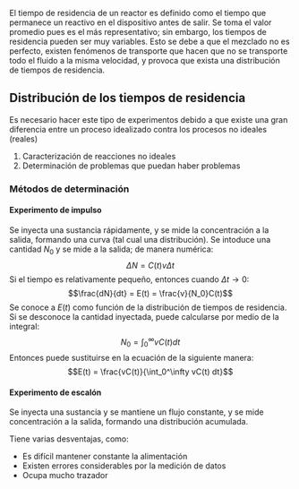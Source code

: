 El tiempo de residencia de un reactor es definido como el tiempo que permanece un reactivo en el dispositivo antes de salir. Se toma el valor promedio pues es el más representativo; sin embargo, los tiempos de residencia pueden ser muy variables. Esto se debe a que el mezclado no es perfecto, existen fenómenos de transporte que hacen que no se transporte todo el fluido a la misma velocidad, y provoca que exista una distribución de tiempos de residencia.

## Distribución de los tiempos de residencia

Es necesario hacer este tipo de experimentos debido a que existe una gran diferencia entre un proceso idealizado contra los procesos no ideales (reales)

1. Caracterización de reacciones no ideales
1. Determinación de problemas que puedan haber problemas

### Métodos de determinación

#### Experimento de impulso

Se inyecta una sustancia rápidamente, y se mide la concentración a la salida, formando una curva (tal cual una distribución). Se intoduce una cantidad $N_0$ y se mide a la salida; de manera numérica:
$$\Delta N = C(t)v\Delta t$$
Si el tiempo es relativamente pequeño, entonces cuando $\Delta t\rightarrow0$:
$$\frac{dN}{dt} = E(t) = \frac{v}{N_0}C(t)$$
Se conoce a $E(t)$ como función de la distribución de tiempos de residencia. Si se desconoce la cantidad inyectada, puede calcularse por medio de la integral:
$$N_0 = \int_0^\infty vC(t) dt$$
Entonces puede sustituirse en la ecuación de la siguiente manera:
$$E(t) = \frac{vC(t)}{\int_0^\infty vC(t) dt}$$

#### Experimento de escalón

Se inyecta una sustancia y se mantiene un flujo constante, y se mide concentración a la salida, formando una distribución acumulada.

Tiene varias desventajas, como:

* Es difícil mantener constante la alimentación
* Existen errores considerables por la medición de datos
* Ocupa mucho trazador
